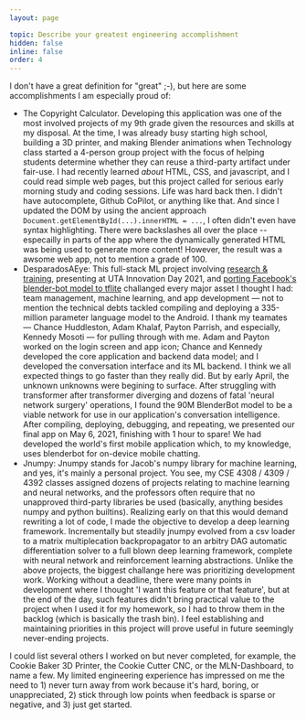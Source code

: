 ```yaml
---
layout: page

topic: Describe your greatest engineering accomplishment
hidden: false
inline: false
order: 4
---
```


I don't have a great definition for "great" ;-), but here are some accomplishments I am especially proud of:

- The Copyright Calculator. Developing this application was one of the most involved projects of my 9th grade given the resources and skills at my disposal. At the time, I was already busy starting high school, building a 3D printer, and making Blender animations when Technology class started a 4-person group project with the focus of helping students determine whether they can reuse a third-party artifact under fair-use. I had recently learned *about* HTML, CSS, and javascript, and I could read simple web pages, but this project called for serious early morning study and coding sessions. Life was hard back then. I didn't have autocomplete, Github CoPilot, or anything like that. And since I updated the DOM by using the ancient approach `Document.getElementById(...).innerHTML = ...`, I often didn't even have syntax highlighting. There were backslashes all over the place -- especailly in parts of the app where the dynamically generated HTML was being used to generate more content! However, the result was a awsome web app, not to mention a grade of 100.
- DesparadosAEye: This full-stack ML project involving [research & training](https://github.com/kmosoti/DesparadosAEYE/blob/main/ConversationAIipynb.ipynb), presenting at UTA Innovation Day 2021, and [porting Facebook's blender-bot model to tflite](https://huggingface.co/jacob-valdez/blenderbot-small-tflite) challanged every major asset I thought I had: team management, machine learning, and app development — not to mention the technical debts tackled compiling and deploying a 335-million parameter language model to the Android. I thank my teamates — Chance Huddleston, Adam Khalaf, Payton Parrish, and especially, Kennedy Mosoti — for pulling through with me. Adam and Payton worked on the login screen and app icon; Chance and Kennedy developed the core application and backend data model; and I developed the conversation interface and its ML backend. I think we all expected things to go faster than they really did. But by early April, the unknown unknowns were begining to surface. After struggling with transformer after transformer diverging and dozens of fatal 'neural network surgery' operations, I found the 90M BlenderBot model to be a viable network for use in our application's conversation intelligence. After compiling, deploying, debugging, and repeating, we presented our final app on May 6, 2021, finishing with 1 hour to spare! We had developed the world's first mobile application which, to my knowledge, uses blenderbot for on-device mobile chatting.
- Jnumpy: Jnumpy stands for Jacob's numpy library for machine learning, and yes, it's mainly a personal project. You see, my CSE 4308 / 4309 / 4392 classes assigned dozens of projects relating to machine learning and neural networks, and the professors often require that no unapproved third-party libraries be used (basically, anything besides numpy and python builtins). Realizing early on that this would demand rewriting a lot of code, I made the objective to develop a deep learning framework. Incrementally but steadily jnumpy evolved from a csv loader to a matrix multiplecation backpropagator to an arbitry DAG automatic differentiation solver to a full blown deep learning framework, complete with neural network and reinforcement learning abstractions. Unlike the above projects, the biggest challange here was prioritizing development work. Working without a deadline, there were many points in development where I thought 'I want this feature or that feature', but at the end of the day, such features didn't bring practical value to the project when I used it for my homework, so I had to throw them in the backlog (which is basically the trash bin). I feel establishing and maintaining priorities in this project will prove useful in future seemingly never-ending projects.

I could list several others I worked on but never completed, for example, the Cookie Baker 3D Printer, the Cookie Cutter CNC, or the MLN-Dashboard, to name a few. My limited engineering experience has impressed on me the need to 1) never turn away from work because it's hard, boring, or unappreciated, 2) stick through low points when feedback is sparse or negative, and 3) just get started. 